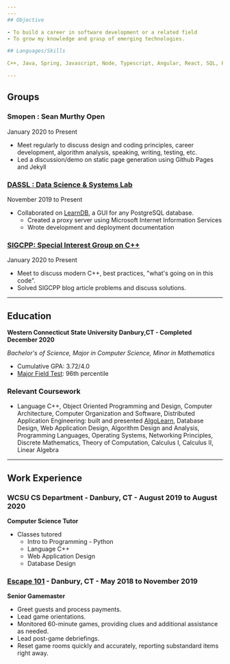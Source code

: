 ```yaml
---
---
## Objective

- To build a career in software development or a related field
- To grow my knowledge and grasp of emerging technologies.

## Languages/Skills

C++, Java, Spring, Javascript, Node, Typescript, Angular, React, SQL, PostgreSQL, MS Server SQL, Python, Git, Github, Microsoft Azure, Microsoft Office, Blender, Fusion 360

---
```


## Groups

### Smopen : Sean Murthy Open

January 2020 to Present

- Meet regularly to discuss design and coding principles, career development, algorithm analysis, speaking, writing, testing, etc.
- Led a discussion/demo on static page generation using Github Pages and Jekyll

### [DASSL : Data Science & Systems Lab](https://dassl.github.io/)

November 2019 to Present

- Collaborated on [LearnDB](https://github.com/DASSL/LearnDB), a GUI for any PostgreSQL database.
  - Created a proxy server using Microsoft Internet Information Services
  - Wrote development and deployment documentation

### [SIGCPP: Special Interest Group on C++](http://sigcpp.github.io)

January 2020 to Present

- Meet to discuss modern C++, best practices, "what's going on in this code".
- Solved SIGCPP blog article problems and discuss solutions.

---

## Education

**Western Connecticut State University Danbury,CT - Completed December 2020**

_Bachelor's of Science, Major in Computer Science, Minor in Mathematics_

- Cumulative GPA: 3.72/4.0
- [Major Field Test](https://www.ets.org/mft/about/content/computer_science): 96th percentile

### Relevant Coursework

- Language C++, Object Oriented Programming and Design, Computer Architecture, Computer Organization and Software, Distributed Application Engineering: built and presented [AlgoLearn](https://github.com/AlgoLearnWCSU/AlgoLearn), Database Design, Web Application Design, Algorithm Design and Analysis, Programming Languages, Operating Systems, Networking Principles, Discrete Mathematics, Theory of Computation, Calculus I, Calculus II, Linear Algebra

---

## Work Experience

### WCSU CS Department - Danbury, CT - August 2019 to August 2020

**Computer Science Tutor**

- Classes tutored
  - Intro to Programming - Python
  - Language C++
  - Web Application Design
  - Database Design

### [**Escape 101**](https://www.esc101.com/) - Danbury, CT - May 2018 to November 2019

**Senior Gamemaster**

- Greet guests and process payments.
- Lead game orientations.
- Monitored 60-minute games, providing clues and additional assistance as needed.
- Lead post-game debriefings.
- Reset game rooms quickly and accurately, reporting substandard items right away.

